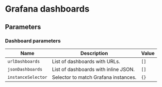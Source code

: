 # Grafana dashboards

## Parameters

### Dashboard parameters

| Name               | Description                          | Value |
| ------------------ | ------------------------------------ | ----- |
| `urlDashboards`    | List of dashboards with URLs.        | `[]`  |
| `jsonDashboards`   | List of dashboards with inline JSON. | `[]`  |
| `instanceSelector` | Selector to match Grafana instances. | `{}`  |
